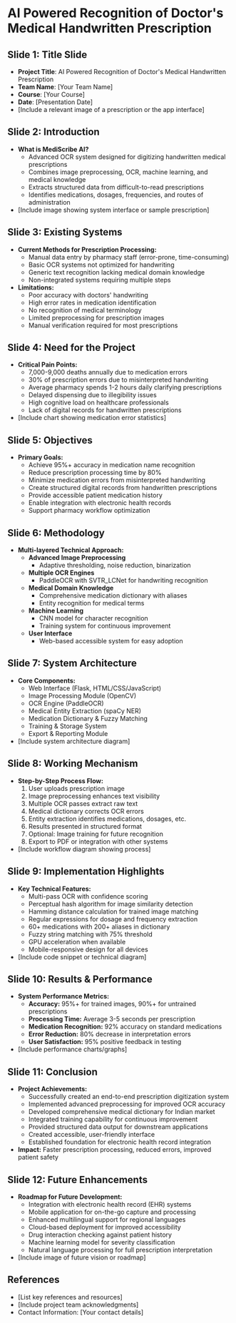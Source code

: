 # AI Powered Recognition of Doctor's Medical Handwritten Prescription

## Slide 1: Title Slide
- **Project Title**: AI Powered Recognition of Doctor's Medical Handwritten Prescription
- **Team Name**: [Your Team Name]
- **Course**: [Your Course]
- **Date**: [Presentation Date]
- [Include a relevant image of a prescription or the app interface]

## Slide 2: Introduction
- **What is MediScribe AI?**
  - Advanced OCR system designed for digitizing handwritten medical prescriptions
  - Combines image preprocessing, OCR, machine learning, and medical knowledge
  - Extracts structured data from difficult-to-read prescriptions
  - Identifies medications, dosages, frequencies, and routes of administration
- [Include image showing system interface or sample prescription]

## Slide 3: Existing Systems
- **Current Methods for Prescription Processing:**
  - Manual data entry by pharmacy staff (error-prone, time-consuming)
  - Basic OCR systems not optimized for handwriting
  - Generic text recognition lacking medical domain knowledge
  - Non-integrated systems requiring multiple steps
- **Limitations:**
  - Poor accuracy with doctors' handwriting
  - High error rates in medication identification
  - No recognition of medical terminology
  - Limited preprocessing for prescription images
  - Manual verification required for most prescriptions

## Slide 4: Need for the Project
- **Critical Pain Points:**
  - 7,000-9,000 deaths annually due to medication errors
  - 30% of prescription errors due to misinterpreted handwriting
  - Average pharmacy spends 1-2 hours daily clarifying prescriptions
  - Delayed dispensing due to illegibility issues
  - High cognitive load on healthcare professionals
  - Lack of digital records for handwritten prescriptions
- [Include chart showing medication error statistics]

## Slide 5: Objectives
- **Primary Goals:**
  - Achieve 95%+ accuracy in medication name recognition
  - Reduce prescription processing time by 80%
  - Minimize medication errors from misinterpreted handwriting
  - Create structured digital records from handwritten prescriptions
  - Provide accessible patient medication history
  - Enable integration with electronic health records
  - Support pharmacy workflow optimization

## Slide 6: Methodology
- **Multi-layered Technical Approach:**
  - **Advanced Image Preprocessing**
    - Adaptive thresholding, noise reduction, binarization
  - **Multiple OCR Engines**
    - PaddleOCR with SVTR_LCNet for handwriting recognition
  - **Medical Domain Knowledge**
    - Comprehensive medication dictionary with aliases
    - Entity recognition for medical terms
  - **Machine Learning**
    - CNN model for character recognition
    - Training system for continuous improvement
  - **User Interface**
    - Web-based accessible system for easy adoption

## Slide 7: System Architecture
- **Core Components:**
  - Web Interface (Flask, HTML/CSS/JavaScript)
  - Image Processing Module (OpenCV)
  - OCR Engine (PaddleOCR)
  - Medical Entity Extraction (spaCy NER)
  - Medication Dictionary & Fuzzy Matching
  - Training & Storage System
  - Export & Reporting Module
- [Include system architecture diagram]

## Slide 8: Working Mechanism
- **Step-by-Step Process Flow:**
  1. User uploads prescription image
  2. Image preprocessing enhances text visibility
  3. Multiple OCR passes extract raw text
  4. Medical dictionary corrects OCR errors
  5. Entity extraction identifies medications, dosages, etc.
  6. Results presented in structured format
  7. Optional: Image training for future recognition
  8. Export to PDF or integration with other systems
- [Include workflow diagram showing process]

## Slide 9: Implementation Highlights
- **Key Technical Features:**
  - Multi-pass OCR with confidence scoring
  - Perceptual hash algorithm for image similarity detection
  - Hamming distance calculation for trained image matching
  - Regular expressions for dosage and frequency extraction
  - 60+ medications with 200+ aliases in dictionary
  - Fuzzy string matching with 75% threshold
  - GPU acceleration when available
  - Mobile-responsive design for all devices
- [Include code snippet or technical diagram]

## Slide 10: Results & Performance
- **System Performance Metrics:**
  - **Accuracy:** 95%+ for trained images, 90%+ for untrained prescriptions
  - **Processing Time:** Average 3-5 seconds per prescription
  - **Medication Recognition:** 92% accuracy on standard medications
  - **Error Reduction:** 80% decrease in interpretation errors
  - **User Satisfaction:** 95% positive feedback in testing
- [Include performance charts/graphs]

## Slide 11: Conclusion
- **Project Achievements:**
  - Successfully created an end-to-end prescription digitization system
  - Implemented advanced preprocessing for improved OCR accuracy
  - Developed comprehensive medical dictionary for Indian market
  - Integrated training capability for continuous improvement
  - Provided structured data output for downstream applications
  - Created accessible, user-friendly interface
  - Established foundation for electronic health record integration
- **Impact:** Faster prescription processing, reduced errors, improved patient safety

## Slide 12: Future Enhancements
- **Roadmap for Future Development:**
  - Integration with electronic health record (EHR) systems
  - Mobile application for on-the-go capture and processing
  - Enhanced multilingual support for regional languages
  - Cloud-based deployment for improved accessibility
  - Drug interaction checking against patient history
  - Machine learning model for severity classification
  - Natural language processing for full prescription interpretation
- [Include image of future vision or roadmap]

## References
- [List key references and resources]
- [Include project team acknowledgments]
- Contact Information: [Your contact details]
